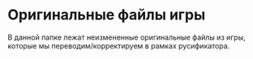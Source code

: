 # Оригинальные файлы игры

В данной папке лежат неизмененные оригинальные файлы из игры, 
которые мы переводим/корректируем в рамках русификатора.
